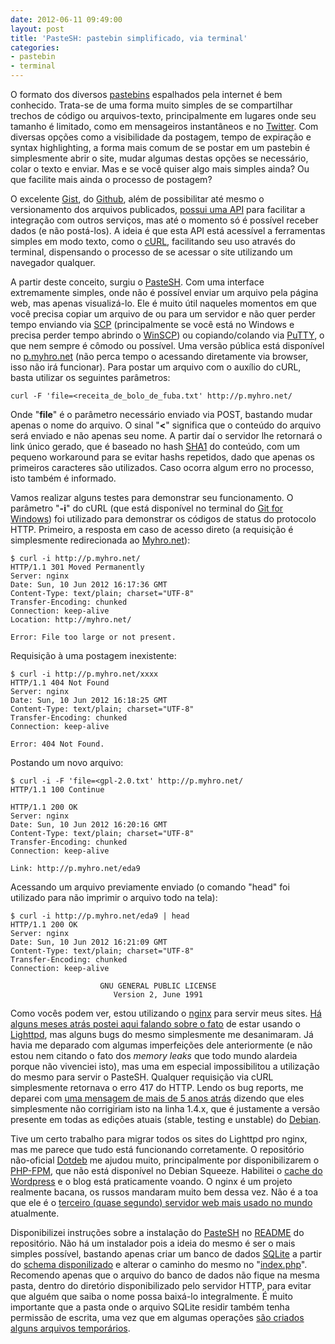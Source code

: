 ```yaml
---
date: 2012-06-11 09:49:00
layout: post
title: 'PasteSH: pastebin simplificado, via terminal'
categories:
- pastebin
- terminal
---
```


O formato dos diversos [pastebins](http://en.wikipedia.org/wiki/Pastebin) espalhados pela internet é bem conhecido. Trata-se de uma forma muito simples de se compartilhar trechos de código ou arquivos-texto, principalmente em lugares onde seu tamanho é limitado, como em mensageiros instantâneos e no [Twitter](https://twitter.com/). Com diversas opções como a visibilidade da postagem, tempo de expiração e syntax highlighting, a forma mais comum de se postar em um pastebin é simplesmente abrir o site, mudar algumas destas opções se necessário, colar o texto e enviar. Mas e se você quiser algo mais simples ainda? Ou que facilite mais ainda o processo de postagem?

O excelente [Gist](https://gist.github.com/), do [Github](https://github.com/), além de possibilitar até mesmo o versionamento dos arquivos publicados, [possui uma API](http://develop.github.com/p/gist.html) para facilitar a integração com outros serviços, mas até o momento só é possível receber dados (e não postá-los). A ideia é que esta API está acessível a ferramentas simples em modo texto, como o [cURL](http://curl.haxx.se/), facilitando seu uso através do terminal, dispensando o processo de se acessar o site utilizando um navegador qualquer.

A partir deste conceito, surgiu o [PasteSH](https://github.com/myhro/PasteSH). Com uma interface extremamente simples, onde não é possível enviar um arquivo pela página web, mas apenas visualizá-lo. Ele é muito útil naqueles momentos em que você precisa copiar um arquivo de ou para um servidor e não quer perder tempo enviando via [SCP](http://en.wikipedia.org/wiki/Secure_copy) (principalmente se você está no Windows e precisa perder tempo abrindo o [WinSCP](http://winscp.net/)) ou copiando/colando via [PuTTY](http://www.chiark.greenend.org.uk/~sgtatham/putty/), o que nem sempre é cômodo ou possível. Uma versão pública está disponível no [p.myhro.net](http://p.myhro.net/) (não perca tempo o acessando diretamente via browser, isso não irá funcionar). Para postar um arquivo com o auxílio do cURL, basta utilizar os seguintes parâmetros:

    curl -F 'file=<receita_de_bolo_de_fuba.txt' http://p.myhro.net/

Onde "**file**" é o parâmetro necessário enviado via POST, bastando mudar apenas o nome do arquivo. O sinal "**<**" significa que o conteúdo do arquivo será enviado e não apenas seu nome. A partir daí o servidor lhe retornará o link único gerado, que é baseado no hash [SHA1](http://en.wikipedia.org/wiki/SHA-1) do conteúdo, com um pequeno workaround para se evitar hashs repetidos, dado que apenas os primeiros caracteres são utilizados. Caso ocorra algum erro no processo, isto também é informado.

Vamos realizar alguns testes para demonstrar seu funcionamento. O parâmetro "**-i**" do cURL (que está disponível no terminal do [Git for Windows](http://msysgit.github.com/)) foi utilizado para demonstrar os códigos de status do protocolo HTTP. Primeiro, a resposta em caso de acesso direto (a requisição é simplesmente redirecionada ao [Myhro.net](http://myhro.net/)):

    $ curl -i http://p.myhro.net/
    HTTP/1.1 301 Moved Permanently
    Server: nginx
    Date: Sun, 10 Jun 2012 16:17:36 GMT
    Content-Type: text/plain; charset="UTF-8"
    Transfer-Encoding: chunked
    Connection: keep-alive
    Location: http://myhro.net/
    
    Error: File too large or not present.

Requisição à uma postagem inexistente:

    $ curl -i http://p.myhro.net/xxxx
    HTTP/1.1 404 Not Found
    Server: nginx
    Date: Sun, 10 Jun 2012 16:18:25 GMT
    Content-Type: text/plain; charset="UTF-8"
    Transfer-Encoding: chunked
    Connection: keep-alive
    
    Error: 404 Not Found.

Postando um novo arquivo:

    $ curl -i -F 'file=<gpl-2.0.txt' http://p.myhro.net/
    HTTP/1.1 100 Continue
    
    HTTP/1.1 200 OK
    Server: nginx
    Date: Sun, 10 Jun 2012 16:20:16 GMT
    Content-Type: text/plain; charset="UTF-8"
    Transfer-Encoding: chunked
    Connection: keep-alive
    
    Link: http://p.myhro.net/eda9

Acessando um arquivo previamente enviado (o comando "head" foi utilizado para não imprimir o arquivo todo na tela):

    $ curl -i http://p.myhro.net/eda9 | head
    HTTP/1.1 200 OK
    Server: nginx
    Date: Sun, 10 Jun 2012 16:21:09 GMT
    Content-Type: text/plain; charset="UTF-8"
    Transfer-Encoding: chunked
    Connection: keep-alive
    
                        GNU GENERAL PUBLIC LICENSE
                           Version 2, June 1991




Como vocês podem ver, estou utilizando o [nginx](http://nginx.org/) para servir meus sites. [Há alguns meses atrás postei aqui falando sobre o fato](http://blog.myhro.info/2011/09/o-myhro-net-esta-de-volta/) de estar usando o [Lighttpd](http://www.lighttpd.net/), mas alguns bugs do mesmo simplesmente me desanimaram. Já havia me deparado com algumas imperfeições dele anteriormente (e não estou nem citando o fato dos _memory leaks_ que todo mundo alardeia porque não vivenciei isto), mas uma em especial impossibilitou a utilização do mesmo para servir o PasteSH. Qualquer requisição via cURL simplesmente retornava o erro 417 do HTTP. Lendo os bug reports, me deparei com [uma mensagem de mais de 5 anos atrás](http://redmine.lighttpd.net/issues/1017) dizendo que eles simplesmente não corrigiriam isto na linha 1.4.x, que é justamente a versão presente em todas as edições atuais (stable, testing e unstable) do [Debian](http://www.debian.org/).

Tive um certo trabalho para migrar todos os sites do Lighttpd pro nginx, mas me parece que tudo está funcionando corretamente. O repositório não-oficial [Dotdeb](http://www.dotdeb.org/) me ajudou muito, principalmente por disponibilizarem o [PHP-FPM](http://php-fpm.org/), que não está disponível no Debian Squeeze. Habilitei o [cache do Wordpress](http://wordpress.org/extend/plugins/wp-super-cache/) e o blog está praticamente voando. O nginx é um projeto realmente bacana, os russos mandaram muito bem dessa vez. Não é a toa que ele é o [terceiro (quase segundo) servidor web mais usado no mundo](http://news.netcraft.com/archives/2012/06/06/june-2012-web-server-survey.html) atualmente.

Disponibilizei instruções sobre a instalação do [PasteSH](https://github.com/myhro/PasteSH) no [README](https://github.com/myhro/PasteSH/blob/master/README.md) do repositório. Não há um instalador pois a ideia do mesmo é ser o mais simples possível, bastando apenas criar um banco de dados [SQLite](http://www.sqlite.org/) a partir do [schema disponilizado](https://github.com/myhro/PasteSH/blob/master/pastesh.sql) e alterar o caminho do mesmo no "[index.php](https://github.com/myhro/PasteSH/blob/master/index.php)". Recomendo apenas que o arquivo do banco de dados não fique na mesma pasta, dentro do diretório disponibilizado pelo servidor HTTP, para evitar que alguém que saiba o nome possa baixá-lo integralmente. É muito importante que a pasta onde o arquivo SQLite residir também tenha permissão de escrita, uma vez que em algumas operações [são criados alguns arquivos temporários](http://www.sqlite.org/tempfiles.html).

